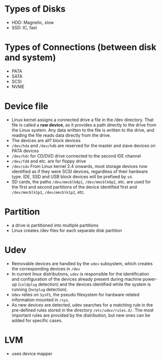 # Types of Disks
* HDD: Magnetic, slow
* SSD: IC, fast

# Types of Connections (between disk and system)
* PATA
* SATA
* SCSI
* NVME

# Device file
* Linux kernel assigns a connected drive a file in the /dev directory. That file is called a **raw device**, as it provides a path directly to the drive from the Linux system. Any data written to the file is written to the drive, and reading the file reads data directly from the drive.
* The devices are all? block devices
* `/dev/hda` and `/dev/hdb` are reserved for the master and slave devices on PATA devices
* `/dev/hdc` for CD/DVD drive connected to the second IDE channel
* `/dev/fd0` and etc. are for floppy drive
* `/dev/sdx` From Linux kernel 2.4 onwards, most storage devices now identified as if they were SCSI devices, regardless of their hardware type. IDE, SSD and USB block devices will be prefixed by `sd`.
* SD cards, the paths `/dev/mmcblk0p1`, `/dev/mmcblk0p2`, etc. are used for the first and second partitions of the device identified first and `/dev/mmcblk1p1`, `/dev/mmcblk1p2`, etc.

# Partition
* a drive is partitioned into multiple partitions
* Linux creates /dev files for each separate disk partition

# Udev
* Removable devices are handled by the `udev` subsystem, which creates the corresponding devices in `/dev`
* In current linux distributions, `udev` is responsible for the identification and configuration of the devices already present during machine power-up (`coldplug` detection) and the devices identified while the system is running (`hotplug` detection).
* `Udev` relies on `SysFS`, the pseudo filesystem for hardware related information mounted in `/sys`.
* As new devices are detected, udev searches for a matching rule in the pre-defined rules stored in the directory `/etc/udev/rules.d/`. The most important rules are provided by the distribution, but new ones can be added for specific cases.

# LVM
* uses device mapper
